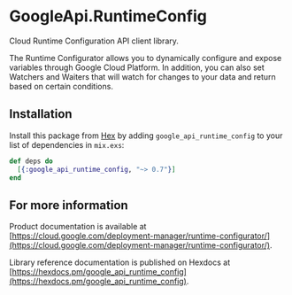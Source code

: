 # GoogleApi.RuntimeConfig

Cloud Runtime Configuration API client library.

The Runtime Configurator allows you to dynamically configure and expose variables through Google Cloud Platform. In addition, you can also set Watchers and Waiters that will watch for changes to your data and return based on certain conditions.

## Installation

Install this package from [Hex](https://hex.pm) by adding
`google_api_runtime_config` to your list of dependencies in `mix.exs`:

```elixir
def deps do
  [{:google_api_runtime_config, "~> 0.7"}]
end
```

## For more information

Product documentation is available at [https://cloud.google.com/deployment-manager/runtime-configurator/](https://cloud.google.com/deployment-manager/runtime-configurator/).

Library reference documentation is published on Hexdocs at
[https://hexdocs.pm/google_api_runtime_config](https://hexdocs.pm/google_api_runtime_config).
